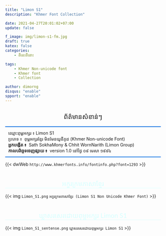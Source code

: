 ```yaml
---
title: "Limon S1"
description: "Khmer Font Collection"

date: 2021-04-27T20:01:02+07:00
update: false

f_image: img/limon-s1-fm.jpg
draft: true
katex: false
categories: 
    - ពីនេះពីនោះ

tags:
    - Khmer Non-unicode font
    - Khmer font
    - Collection

author: dimorng
disqus: "enable"
spport: "enable"
---
```


<h2 style="text-align:center; font-family:'lato', 'Angkor Sovann Round_01'; font-weight:normal;">ព័ត៌មាន​សំខាន់ៗ</h2>

<div style='padding:10px; border-top:2px solid #0068df; border-bottom:2px solid #0068df;'>
    <span style="font-family:'lato', 'Angkor Sovann Round_01';">ឈ្មោះ​ពុម្ព​អក្សរ ៖</span> Limon S1
    <br/><span style="font-family:'lato', 'Angkor Sovann Round_01';">ប្រភេទ ៖</span>  ពុម្ព​អក្សរ​ខ្មែរ​ មិនមែន​យូនីកូដ (Khmer Non-unicode Font)
    <br/><b>អ្នក​បង្កើត ៖</b>  Sath SokhaMony & Chhit WornNarith (Limon Group)
    <br/><b>កាល​បរិច្ចេទ​ចេញ​ផ្សាយ ៖</b>  version 1.0 នៅ​ថ្ងៃ​ ០៩ មេសា ១៩៩៤
</div>

{{< dwWeb `http://www.khmerfonts.info/fontinfo.php?font=1293` >}}

<h2 style="text-align:center; font-family:'lato', 'Angkor Sovann Round_01'; font-weight:normal; margin-top:40px; border-bottom:1px solid #d5ffff; color: #d5ffff;">អក្ខរក្រម​ភាសាខ្មែរ​</h2>

{{< img `Limon_S1.png` `អក្ខរក្រម​ភាសាខ្មែរ (Limon S1 Non Unicode Khmer Font)` >}}

<h2 style="text-align:center; font-family:'lato', 'Angkor Sovann Round_01'; font-weight:normal; margin-top:40px;border-bottom:1px solid #d5ffff; color: #d5ffff;">ឃ្លា​សរសេរ​ដោយ​ពុម្ព​អក្សរ​ Limon S1</h2>

{{< img `Limon_S1_sentense.png` `ឃ្លា​សរសេរ​ដោយ​ពុម្ព​អក្សរ​ Limon S1` >}}
